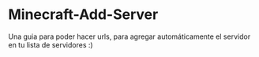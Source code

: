 # Minecraft-Add-Server
Una guia para poder hacer urls,  para agregar automáticamente el servidor en tu lista de servidores :) 
